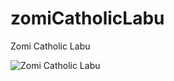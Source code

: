 # zomiCatholicLabu
Zomi Catholic Labu

<img title="Zomi Catholic Labu" src="https://github.com/tsgin2/zomiCatholicLabu/blob/master/labu_banner.png" >
